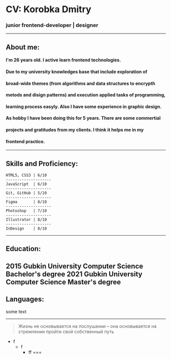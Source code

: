 # CV: Korobka Dmitry
### junior frontend-developer | designer
---
## About me:
#### I'm 26 years old. I active learn frontend technologies. 
#### Due to my university knowledges base that include exploration of 
#### broad-wide themes (from algorithms and data structures to encrypth 
#### metods and disign patterns) and execution applied tasks of programming, 
#### learning process easyly. Also I have some experience in graphic design.
#### As hobby I have been doing this for 5 years. There are some commertial
#### projects and gratitudes from my clients. I think it helps me in my 
#### frontend practice.
---
## Skills and Proficiency:
    HTML5, CSS3 | 6/10
    --------------------
    JavaScript  | 6/10
    --------------------
    Git, GitHub | 5/10
    --------------------
    Figma       | 8/10
    --------------------
    Photoshop   | 7/10
    --------------------
    Illustrator | 8/10
    --------------------
    InDesign    | 8/10
---
## **Education:**
2015    **Gubkin University**
        Computer Science
        Bachelor's degree
2021    **Gubkin University**
        Computer Science
        Master's degree
---
## Languages:
some text
***
> Жизнь не основывается на послушании – она основывается на стремлении пройти свой собственный путь
* f
    + f
        - ff
===
